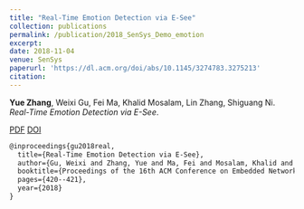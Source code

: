 ```yaml
---
title: "Real-Time Emotion Detection via E-See"
collection: publications
permalink: /publication/2018_SenSys_Demo_emotion
excerpt: 
date: 2018-11-04
venue: SenSys
paperurl: 'https://dl.acm.org/doi/abs/10.1145/3274783.3275213'
citation: 
---
```

**Yue Zhang**, Weixi Gu, Fei Ma, Khalid Mosalam, Lin Zhang, Shiguang Ni. *Real-Time Emotion Detection via E-See*.

[PDF](http://yzthu.github.io/files/2018_SenSys_Demo.pdf) [DOI](diolink)

```markdown
@inproceedings{gu2018real,
  title={Real-Time Emotion Detection via E-See},
  author={Gu, Weixi and Zhang, Yue and Ma, Fei and Mosalam, Khalid and Zhang, Lin and Ni, Shiguang},
  booktitle={Proceedings of the 16th ACM Conference on Embedded Networked Sensor Systems},
  pages={420--421},
  year={2018}
}
```